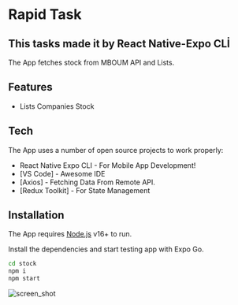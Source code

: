 # Rapid Task

## This tasks made it by React Native-Expo CLİ

The App fetches stock from MBOUM API and Lists.

## Features

- Lists Companies Stock

## Tech

The App uses a number of open source projects to work properly:

- React Native Expo CLI - For Mobile App Development!
- [VS Code] - Awesome IDE
- [Axios] - Fetching Data From Remote API.
- [Redux Toolkit] - For State Management

## Installation

The App requires [Node.js](https://nodejs.org/) v16+ to run.

Install the dependencies and start testing app with Expo Go.

```sh
cd stock
npm i
npm start
```
![screen_shot](https://github.com/sevmezabdullah/stock/assets/39024317/d8c090ee-8ca6-4371-a259-0b61159e7bdb)

